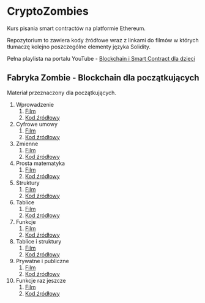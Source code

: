 # CryptoZombies
Kurs pisania smart contractów na platformie Ethereum.

Repozytorium to zawiera kody źródłowe wraz z linkami do filmów w których tłumaczę kolejno poszczególne elementy języka Solidity.

Pełna playlista na portalu YouTube - [Blockchain i Smart Contract dla dzieci](https://www.youtube.com/playlist?list=PLUQAuzbjHTTN_--4BiHsYNf7BldBpZu4T)

## Fabryka Zombie - Blockchain dla początkujących

Materiał przeznaczony dla początkujących.

1. Wprowadzenie
	1. [Film](https://youtu.be/YL3i5PMUFZ8)
	2. [Kod źródłowy](https://github.com/CryptoDevTV/CryptoZombies/blob/master/ZombieFactory/1.sol)
2. Cyfrowe umowy
	1. [Film](https://youtu.be/V5AW1Fg_AIE)
	2. [Kod źródłowy](https://github.com/CryptoDevTV/CryptoZombies/blob/master/ZombieFactory/2.sol)
3. Zmienne
	1. [Film](https://youtu.be/HN9qwU5pZTA)
	2. [Kod źródłowy](https://github.com/CryptoDevTV/CryptoZombies/blob/master/ZombieFactory/3.sol)
4. Prosta matematyka
	1. [Film](https://youtu.be/BFqwYQdB3l0)
	2. [Kod źródłowy](https://github.com/CryptoDevTV/CryptoZombies/blob/master/ZombieFactory/4.sol)
5. Struktury
	1. [Film](https://youtu.be/w3b-TXpeF28)
	2. [Kod źródłowy](https://github.com/CryptoDevTV/CryptoZombies/blob/master/ZombieFactory/5.sol)
6. Tablice
	1. [Film](https://youtu.be/xmrHl_r_xYY)
	2. [Kod źródłowy](https://github.com/CryptoDevTV/CryptoZombies/blob/master/ZombieFactory/6.sol)
7. Funkcje
	1. [Film](https://youtu.be/Vs44jKouC0g)
	2. [Kod źródłowy](https://github.com/CryptoDevTV/CryptoZombies/blob/master/ZombieFactory/7.sol)
8. Tablice i struktury
	1. [Film](https://youtu.be/ikaAd9q5Ifs)
	2. [Kod źródłowy](https://github.com/CryptoDevTV/CryptoZombies/blob/master/ZombieFactory/8.sol)
9. Prywatne i publiczne
	1. [Film](https://youtu.be/DJHLzZuIBuo)
	2. [Kod źródłowy](https://github.com/CryptoDevTV/CryptoZombies/blob/master/ZombieFactory/9.sol)
10. Funkcje raz jeszcze
	1. [Film](https://youtu.be/Aj1Egn1cENM)
	2. [Kod źródłowy](https://github.com/CryptoDevTV/CryptoZombies/blob/master/ZombieFactory/10.sol)



